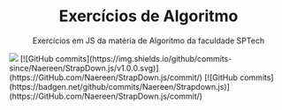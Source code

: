 <h1 align="center">Exercícios de Algoritmo</h1> 
<p align="center">Exercícios em JS da matéria de Algoritmo da faculdade SPTech</p>
<div>
<img src="[![made-with-javascript](https://img.shields.io/badge/Made%20with-JavaScript-1f425f.svg)](https://www.javascript.com)">
[![GitHub commits](https://img.shields.io/github/commits-since/Naereen/StrapDown.js/v1.0.0.svg)](https://GitHub.com/Naereen/StrapDown.js/commit/)
[![GitHub commits](https://badgen.net/github/commits/Naereen/Strapdown.js)](https://GitHub.com/Naereen/StrapDown.js/commit/)
</div>
